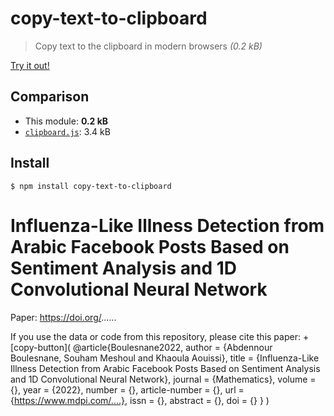 
# copy-text-to-clipboard

> Copy text to the clipboard in modern browsers *(0.2 kB)*

[Try it out!](https://jsfiddle.net/sindresorhus/6406v3pf/)

## Comparison

- This module: **0.2 kB**
- [`clipboard.js`](https://github.com/zenorocha/clipboard.js): 3.4 kB

## Install

```
$ npm install copy-text-to-clipboard
```


# Influenza-Like Illness Detection from Arabic Facebook Posts Based on Sentiment Analysis and 1D Convolutional Neural Network

Paper: https://doi.org/......

If you use the data or code from this repository, please cite this paper:
+[copy-button](
@article{Boulesnane2022,
    author = {Abdennour Boulesnane, Souham Meshoul and Khaoula Aouissi},
    title = {Influenza-Like Illness Detection from Arabic Facebook Posts Based on Sentiment Analysis and 1D Convolutional Neural Network},
    journal = {Mathematics},
    volume = {},
    year = {2022},
    number = {},
    article-number = {},
    url = {https://www.mdpi.com/....},
    issn = {},
    abstract = {},
    doi = {}
}
)
